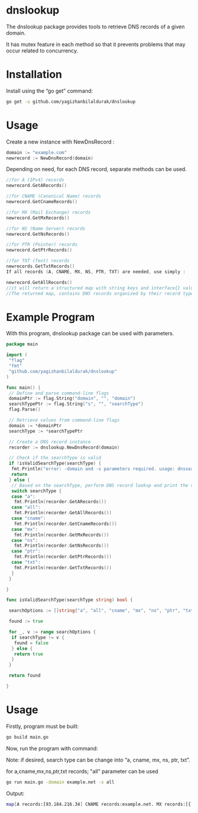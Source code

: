 # dnslookup

The dnslookup package provides tools to retrieve DNS records of a given domain.

It has mutex feature in each method so that it prevents problems that may occur related to concurrency.

# Installation
Install using the “go get” command:
```bash
go get -u github.com/yagizhanbilaldurak/dnslookup
```
# Usage
Create a new instance with NewDnsRecord :
```go
domain := "example.com"
newrecord := NewDnsRecord(domain)
```
Depending on need, for each DNS record, separate methods can be used.
```go
//for A (IPv4) records
newrecord.GetARecords()

//for CNAME (Canonical Name) records
newrecord.GetCnameRecords()

//for MX (Mail Exchange) records
newrecord.GetMxRecords()

//for NS (Name Server) records
newrecord.GetNsRecords()

//for PTR (Pointer) records
newrecord.GetPtrRecords()

//for TXT (Text) records
newrecords.GetTxtRecords()
If all records (A, CNAME, MX, NS, PTR, TXT) are needed, use simply :

newrecord.GetAllRecords()
//it will return a structured map with string keys and interface{} values.
//The returned map, contains DNS records organized by their record types as keys.
```
# Example Program
With this program, dnslookup package can be used with parameters.
```go
package main

import (
 "flag"
 "fmt"
 "github.com/yagizhanbilaldurak/dnslookup"
)

func main() {
 // Define and parse command-line flags
 domainPtr := flag.String("domain", "", "domain")
 searchTypePtr := flag.String("s", "", "searchType")
 flag.Parse()

 // Retrieve values from command-line flags
 domain := *domainPtr
 searchType := *searchTypePtr

 // Create a DNS record instance
 recorder := dnslookup.NewDnsRecord(domain)

 // Check if the searchType is valid
 if !isValidSearchType(searchType) {
  fmt.Println("error: -domain and -s parameters required. usage: dnssearch -domain example.net -s all")
  return
 } else {
  // Based on the searchType, perform DNS record lookup and print the results
  switch searchType {
  case "a":
   fmt.Println(recorder.GetARecords())
  case "all":
   fmt.Println(recorder.GetAllRecords())
  case "cname":
   fmt.Println(recorder.GetCnameRecords())
  case "mx":
   fmt.Println(recorder.GetMxRecords())
  case "ns":
   fmt.Println(recorder.GetNsRecords())
  case "ptr":
   fmt.Println(recorder.GetPtrRecords())
  case "txt":
   fmt.Println(recorder.GetTxtRecords())
  }
 }

}

func isValidSearchType(searchType string) bool {

 searchOptions := []string{"a", "all", "cname", "mx", "ns", "ptr", "txt"}

 found := true

 for _, v := range searchOptions {
  if searchType != v {
   found = false
  } else {
   return true
  }
 }

 return found

}
```
# Usage
Firstly, program must be built:
```bash
go build main.go
```
Now, run the program with command:

Note: if desired, search type can be change into “a, cname, mx, ns, ptr, txt”.

for a,cname,mx,ns,ptr,txt records; "all" parameter can be used
```bash
go run main.go -domain example.net -s all

```
Output:
```bash
map[A records:[93.184.216.34] CNAME records:example.net. MX records:[{. 0}] NS records:[{a.iana-servers.net.} {b.iana-servers.net.}] PTR records:[] TXT records:[v=spf1 -all 4wgz0ccyj83cx2y6xfpmmrp6w2d8gv2v]]
```
